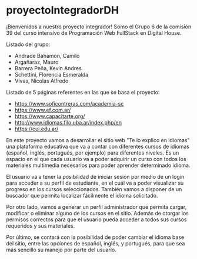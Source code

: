 # proyectoIntegradorDH
¡Bienvenidos a nuestro proyecto integrador!
Somo el Grupo 6 de la comisión 39 del curso intensivo de Programación Web FullStack en Digital House. 

Listado del grupo:
- Andrade Bahamon, Camilo
- Argañaraz, Mauro
- Barrera Peña, Kevin Andres
- Schettini, Florencia Esmeralda
- Vivas, Nicolas Alfredo

Listado de 5 páginas referentes en las que se basa el proyecto:
- https://www.soficontreras.com/academia-sc
- https://www.ef.com.ar/
- https://www.capacitarte.org/
- http://www.idiomas.filo.uba.ar/index.php/en
- https://cui.edu.ar/

En este proyecto vamos a desarrollar el sitio web "Te lo explico en idiomas" una plataforma educativa que va a contar con diferentes cursos de idiomas (español, inglés, portugués, por ejemplo) para diferentes niveles. Es un espacio en el que cada usuario va a poder adquirir un curso con todos los materiales multimedia necesarios para poder aprender determinado idioma.

El usuario va a tener la posibilidad de iniciar sesión por medio de un login para acceder a su perfil de estudiante, en el cuál va a poder visualizar su progreso en los cursos seleccionados. También vamos a disponer de un buscador que permita localizar fácilmente el idioma solicitado. 

Por otro lado, vamos a generar un perfil administrador que permita cargar, modificar o eliminar alguno de los cursos en el sitio. Además de otorgar los permisos correctos para que el usuario pueda acceder a todos sus cursos requeridos y sus materiales.

Por último, se contará con la posibilidad de poder cambiar el idioma base del sitio, entre las opciones de español, inglés, y portugués, para que sea más sencillo su manejo por parte del usuario.